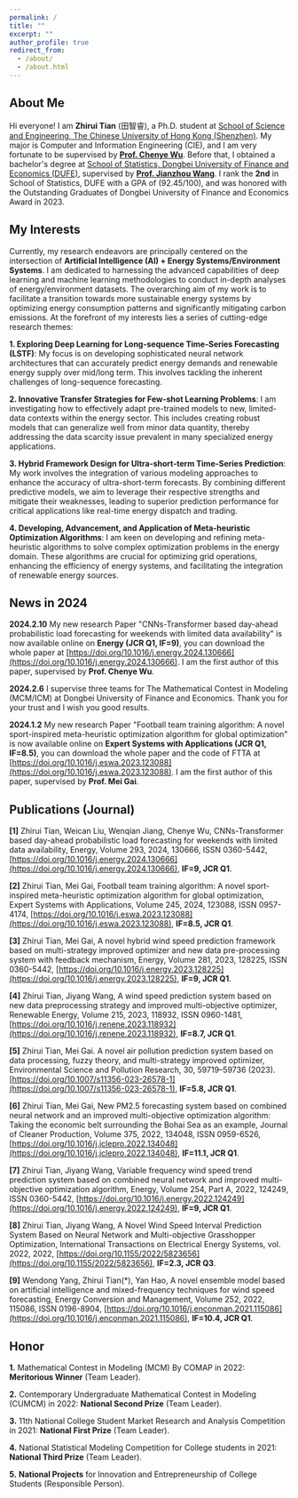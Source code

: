 ```yaml
---
permalink: /
title: ""
excerpt: ""
author_profile: true
redirect_from: 
  - /about/
  - /about.html
---
```

## About Me

Hi everyone! I am **Zhirui Tian** (田智睿), a Ph.D. student at [School of Science and Engineering, The Chinese University of Hong Kong (Shenzhen)](https://sse.cuhk.edu.cn/). My major is Computer and Information Engineering (CIE), and I am very fortunate to be supervised by [**Prof. Chenye Wu**](https://www.wuchenye.cn/index-cn.html). Before that, I obtained a bachelor's degree at [School of Statistics, Dongbei University of Finance and Economics (DUFE)](https://stat.dufe.edu.cn/), supervised by [**Prof. Jianzhou Wang**](https://www.must.edu.mo/cn/imedia/expert-list/mise). I rank the **2nd** in School of Statistics, DUFE with a GPA of (92.45/100), and was honored with the Outstanding Graduates of Dongbei University of Finance and Economics Award in 2023.

## My Interests

Currently, my research endeavors are principally centered on the intersection of **Artificial Intelligence (AI) + Energy Systems/Environment Systems**. I am dedicated to harnessing the advanced capabilities of deep learning and machine learning methodologies to conduct in-depth analyses of energy/environment datasets. The overarching aim of my work is to facilitate a transition towards more sustainable energy systems by optimizing energy consumption patterns and significantly mitigating carbon emissions. At the forefront of my interests lies a series of cutting-edge research themes:

**1. Exploring Deep Learning for Long-sequence Time-Series Forecasting (LSTF)**: My focus is on developing sophisticated neural network architectures that can accurately predict energy demands and renewable energy supply over mid/long term. This involves tackling the inherent challenges of long-sequence forecasting.

**2. Innovative Transfer Strategies for Few-shot Learning Problems**: I am investigating how to effectively adapt pre-trained models to new, limited-data contexts within the energy sector. This includes creating robust models that can generalize well from minor data quantity, thereby addressing the data scarcity issue prevalent in many specialized energy applications.

**3. Hybrid Framework Design for Ultra-short-term Time-Series Prediction**: My work involves the integration of various modeling approaches to enhance the accuracy of ultra-short-term forecasts. By combining different predictive models, we aim to leverage their respective strengths and mitigate their weaknesses, leading to superior prediction performance for critical applications like real-time energy dispatch and trading.

**4. Developing, Advancement, and Application of Meta-heuristic Optimization Algorithms**: I am keen on developing and refining meta-heuristic algorithms to solve complex optimization problems in the energy domain. These algorithms are crucial for optimizing grid operations, enhancing the efficiency of energy systems, and facilitating the integration of renewable energy sources.


## News in 2024

**2024.2.10**  My new research Paper "CNNs-Transformer based day-ahead probabilistic load forecasting for weekends with limited data availability" is now available online on **Energy (JCR Q1, IF=9)**, you can download the whole paper at [https://doi.org/10.1016/j.energy.2024.130666](https://doi.org/10.1016/j.energy.2024.130666). I am the first author of this paper, supervised by **Prof. Chenye Wu**.

**2024.2.6**  I supervise three teams for The Mathematical Contest in Modeling (MCM/ICM) at Dongbei University of Finance and Economics. Thank you for your trust and I wish you good results.

**2024.1.2**  My new research Paper "Football team training algorithm: A novel sport-inspired meta-heuristic optimization algorithm for global optimization" is now available online on **Expert Systems with Applications (JCR Q1, IF=8.5)**, you can download the whole paper and the code of FTTA at [https://doi.org/10.1016/j.eswa.2023.123088](https://doi.org/10.1016/j.eswa.2023.123088). I am the first author of this paper, supervised by **Prof. Mei Gai**.

## Publications (Journal)
 **[1]** Zhirui Tian, Weican Liu, Wenqian Jiang, Chenye Wu, CNNs-Transformer based day-ahead probabilistic load forecasting for weekends with limited data availability, Energy, Volume 293, 2024, 130666, ISSN 0360-5442, [https://doi.org/10.1016/j.energy.2024.130666](https://doi.org/10.1016/j.energy.2024.130666), **IF=9, JCR Q1**.
 
 **[2]** Zhirui Tian, Mei Gai, Football team training algorithm: A novel sport-inspired meta-heuristic optimization algorithm for global optimization, Expert Systems with Applications, Volume 245, 2024, 123088, ISSN 0957-4174,
[https://doi.org/10.1016/j.eswa.2023.123088](https://doi.org/10.1016/j.eswa.2023.123088), **IF=8.5, JCR Q1**.

 **[3]** Zhirui Tian, Mei Gai, A novel hybrid wind speed prediction framework based on multi-strategy improved optimizer and new data pre-processing system with feedback mechanism, Energy, Volume 281, 2023, 128225, ISSN 0360-5442, [https://doi.org/10.1016/j.energy.2023.128225](https://doi.org/10.1016/j.energy.2023.128225), **IF=9, JCR Q1**.
 
 **[4]** Zhirui Tian, Jiyang Wang, A wind speed prediction system based on new data preprocessing strategy and improved multi-objective optimizer, Renewable Energy, Volume 215, 2023, 118932, ISSN 0960-1481, [https://doi.org/10.1016/j.renene.2023.118932](https://doi.org/10.1016/j.renene.2023.118932), **IF=8.7, JCR Q1**.

 **[5]** Zhirui Tian, Mei Gai. A novel air pollution prediction system based on data processing, fuzzy theory, and multi-strategy improved optimizer, Environmental Science and Pollution Research, 30, 59719–59736 (2023). [https://doi.org/10.1007/s11356-023-26578-1](https://doi.org/10.1007/s11356-023-26578-1), **IF=5.8, JCR Q1**.
 
 **[6]** Zhirui Tian, Mei Gai, New PM2.5 forecasting system based on combined neural network and an improved multi-objective optimization algorithm: Taking the economic belt surrounding the Bohai Sea as an example, Journal of Cleaner Production, Volume 375, 2022, 134048, ISSN 0959-6526, [https://doi.org/10.1016/j.jclepro.2022.134048](https://doi.org/10.1016/j.jclepro.2022.134048), **IF=11.1, JCR Q1**.
 
 **[7]** Zhirui Tian, Jiyang Wang, Variable frequency wind speed trend prediction system based on combined neural network and improved multi-objective optimization algorithm, Energy, Volume 254, Part A, 2022, 124249, ISSN 0360-5442,
[https://doi.org/10.1016/j.energy.2022.124249](https://doi.org/10.1016/j.energy.2022.124249), **IF=9, JCR Q1**.

**[8]** Zhirui Tian, Jiyang Wang, A Novel Wind Speed Interval Prediction System Based on Neural Network and Multi-objective Grasshopper Optimization, International Transactions on Electrical Energy Systems, vol. 2022, 2022, [https://doi.org/10.1155/2022/5823656](https://doi.org/10.1155/2022/5823656), **IF=2.3, JCR Q3**.

**[9]** Wendong Yang, Zhirui Tian(*), Yan Hao, A novel ensemble model based on artificial intelligence and mixed-frequency techniques for wind speed forecasting, Energy Conversion and Management, Volume 252, 2022, 115086, ISSN 0196-8904, [https://doi.org/10.1016/j.enconman.2021.115086](https://doi.org/10.1016/j.enconman.2021.115086), **IF=10.4, JCR Q1**.


## Honor

**1.** Mathematical Contest in Modeling (MCM) By COMAP in 2022: **Meritorious Winner** (Team Leader).

**2.** Contemporary Undergraduate Mathematical Contest in Modeling (CUMCM) in 2022: **National Second Prize** (Team Leader).

**3.** 11th National College Student Market Research and Analysis Competition in 2021: **National First Prize** (Team Leader).

**4.**	National Statistical Modeling Competition for College students in 2021: **National Third Prize** (Team Leader).

**5.**	**National Projects** for Innovation and Entrepreneurship of College Students (Responsible Person).

